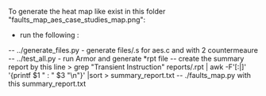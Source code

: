 
To generate the heat map like exist in this folder "faults_map_aes_case_studies_map.png":
- run the following :
  
--  ../generate_files.py - generate files/.s for aes.c and with 2 countermeaure
--  ../test_all.py       - run Armor and generate *rpt file
--  create the summary report by this line  > grep "Transient Instruction" reports/<required report file>.rpt | awk -F'[:|]' '{printf $1 " : " $3 "\n"}' |sort > summary_report.txt
-- ./faults_map.py with this summary_report.txt

